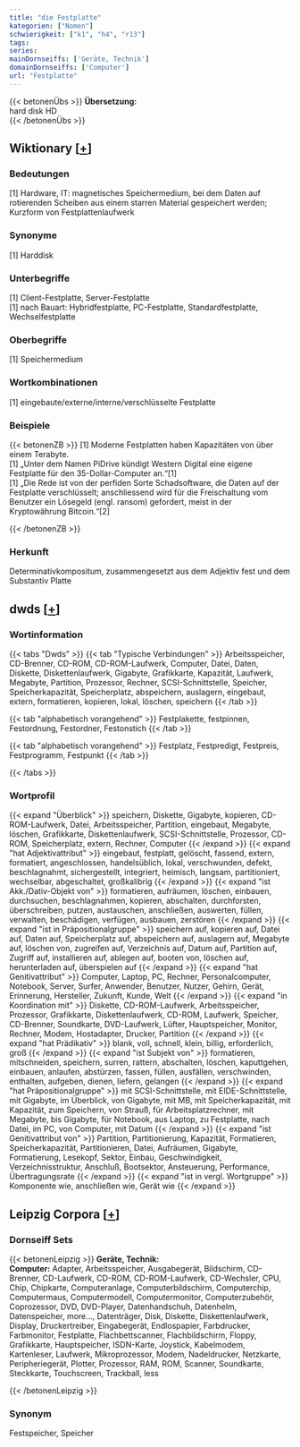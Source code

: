 ```yaml
---
title: "die Festplatte"
kategorien: ["Nomen"]
schwierigkeit: ["k1", "h4", "r13"]
tags:
series:
mainDornseiffs: ['Geräte, Technik']
domainDornseiffs: ['Computer']
url: "Festplatte"
---
```


{{< betonenÜbs >}}
**Übersetzung:**  
hard disk HD  
{{< /betonenÜbs >}}

## Wiktionary [[+](https://de.wiktionary.org/wiki/Festplatte)]

### Bedeutungen
[1] Hardware, IT: magnetisches Speichermedium, bei dem Daten auf rotierenden Scheiben aus einem starren Material gespeichert werden; Kurzform von Festplattenlaufwerk  

### Synonyme
[1] Harddisk  

### Unterbegriffe
[1] Client-Festplatte, Server-Festplatte  
[1] nach Bauart: Hybridfestplatte, PC-Festplatte, Standardfestplatte, Wechselfestplatte  

### Oberbegriffe
[1] Speichermedium  

### Wortkombinationen
[1] eingebaute/externe/interne/verschlüsselte Festplatte  

### Beispiele
{{< betonenZB >}}
[1] Moderne Festplatten haben Kapazitäten von über einem Terabyte.  
[1] „Unter dem Namen PiDrive kündigt Western Digital eine eigene Festplatte für den 35-Dollar-Computer an.“[1]  
[1] „Die Rede ist von der perfiden Sorte Schadsoftware, die Daten auf der Festplatte verschlüsselt; anschliessend wird für die Freischaltung vom Benutzer ein Lösegeld (engl. ransom) gefordert, meist in der Kryptowährung Bitcoin.“[2]  

{{< /betonenZB >}}
### Herkunft
Determinativkompositum, zusammengesetzt aus dem Adjektiv fest und dem Substantiv Platte  



## dwds [[+](https://www.dwds.de/wb/Festplatte)]

### Wortinformation
{{< tabs "Dwds" >}}
{{< tab "Typische Verbindungen" >}}
Arbeitsspeicher, CD-Brenner, CD-ROM, CD-ROM-Laufwerk, Computer, Datei, Daten, Diskette, Diskettenlaufwerk, Gigabyte, Grafikkarte, Kapazität, Laufwerk, Megabyte, Partition, Prozessor, Rechner, SCSI-Schnittstelle, Speicher, Speicherkapazität, Speicherplatz, abspeichern, auslagern, eingebaut, extern, formatieren, kopieren, lokal, löschen, speichern
{{< /tab >}}

{{< tab "alphabetisch vorangehend" >}}
Festplakette, festpinnen, Festordnung, Festordner, Festonstich
{{< /tab >}}

{{< tab "alphabetisch vorangehend" >}}
Festplatz, Festpredigt, Festpreis, Festprogramm, Festpunkt
{{< /tab >}}

{{< /tabs >}}

### Wortprofil
{{< expand "Überblick" >}} speichern, Diskette, Gigabyte, kopieren, CD-ROM-Laufwerk, Datei, Arbeitsspeicher, Partition, eingebaut, Megabyte, löschen, Grafikkarte, Diskettenlaufwerk, SCSI-Schnittstelle, Prozessor, CD-ROM, Speicherplatz, extern, Rechner, Computer {{< /expand >}}
{{< expand "hat Adjektivattribut" >}} eingebaut, festplatt, gelöscht, fassend, extern, formatiert, angeschlossen, handelsüblich, lokal, verschwunden, defekt, beschlagnahmt, sichergestellt, integriert, heimisch, langsam, partitioniert, wechselbar, abgeschaltet, großkalibrig {{< /expand >}}
{{< expand "ist Akk./Dativ-Objekt von" >}} formatieren, aufräumen, löschen, einbauen, durchsuchen, beschlagnahmen, kopieren, abschalten, durchforsten, überschreiben, putzen, austauschen, anschließen, auswerten, füllen, verwalten, beschädigen, verfügen, ausbauen, zerstören {{< /expand >}}
{{< expand "ist in Präpositionalgruppe" >}} speichern auf, kopieren auf, Datei auf, Daten auf, Speicherplatz auf, abspeichern auf, auslagern auf, Megabyte auf, löschen von, zugreifen auf, Verzeichnis auf, Datum auf, Partition auf, Zugriff auf, installieren auf, ablegen auf, booten von, löschen auf, herunterladen auf, überspielen auf {{< /expand >}}
{{< expand "hat Genitivattribut" >}} Computer, Laptop, PC, Rechner, Personalcomputer, Notebook, Server, Surfer, Anwender, Benutzer, Nutzer, Gehirn, Gerät, Erinnerung, Hersteller, Zukunft, Kunde, Welt {{< /expand >}}
{{< expand "in Koordination mit" >}} Diskette, CD-ROM-Laufwerk, Arbeitsspeicher, Prozessor, Grafikkarte, Diskettenlaufwerk, CD-ROM, Laufwerk, Speicher, CD-Brenner, Soundkarte, DVD-Laufwerk, Lüfter, Hauptspeicher, Monitor, Rechner, Modem, Hostadapter, Drucker, Partition {{< /expand >}}
{{< expand "hat Prädikativ" >}} blank, voll, schnell, klein, billig, erforderlich, groß {{< /expand >}}
{{< expand "ist Subjekt von" >}} formatieren, mitschneiden, speichern, surren, rattern, abschalten, löschen, kaputtgehen, einbauen, anlaufen, abstürzen, fassen, füllen, ausfällen, verschwinden, enthalten, aufgeben, dienen, liefern, gelangen {{< /expand >}}
{{< expand "hat Präpositionalgruppe" >}} mit SCSI-Schnittstelle, mit EIDE-Schnittstelle, mit Gigabyte, im Überblick, von Gigabyte, mit MB, mit Speicherkapazität, mit Kapazität, zum Speichern, von Strauß, für Arbeitsplatzrechner, mit Megabyte, bis Gigabyte, für Notebook, aus Laptop, zu Festplatte, nach Datei, im PC, von Computer, mit Datum {{< /expand >}}
{{< expand "ist Genitivattribut von" >}} Partition, Partitionierung, Kapazität, Formatieren, Speicherkapazität, Partitionieren, Datei, Aufräumen, Gigabyte, Formatierung, Lesekopf, Sektor, Einbau, Geschwindigkeit, Verzeichnisstruktur, Anschluß, Bootsektor, Ansteuerung, Performance, Übertragungsrate {{< /expand >}}
{{< expand "ist in vergl. Wortgruppe" >}} Komponente wie, anschließen wie, Gerät wie {{< /expand >}}

## Leipzig Corpora [[+](https://corpora.uni-leipzig.de/en/res?word=Festplatte&corpusId=deu_newscrawl-public_2018)]

### Dornseiff Sets
{{< betonenLeipzig >}}
**Geräte, Technik:**  
**Computer:** Adapter, Arbeitsspeicher, Ausgabegerät, Bildschirm, CD-Brenner, CD-Laufwerk, CD-ROM, CD-ROM-Laufwerk, CD-Wechsler, CPU, Chip, Chipkarte, Computeranlage, Computerbildschirm, Computerchip, Computermaus, Computermodell, Computermonitor, Computerzubehör, Coprozessor, DVD, DVD-Player, Datenhandschuh, Datenhelm, Datenspeicher, more..., Datenträger, Disk, Diskette, Diskettenlaufwerk, Display, Druckertreiber, Eingabegerät, Endlospapier, Farbdrucker, Farbmonitor, Festplatte, Flachbettscanner, Flachbildschirm, Floppy, Grafikkarte, Hauptspeicher, ISDN-Karte, Joystick, Kabelmodem, Kartenleser, Laufwerk, Mikroprozessor, Modem, Nadeldrucker, Netzkarte, Peripheriegerät, Plotter, Prozessor, RAM, ROM, Scanner, Soundkarte, Steckkarte, Touchscreen, Trackball, less  

{{< /betonenLeipzig >}}

### Synonym
Festspeicher, Speicher

